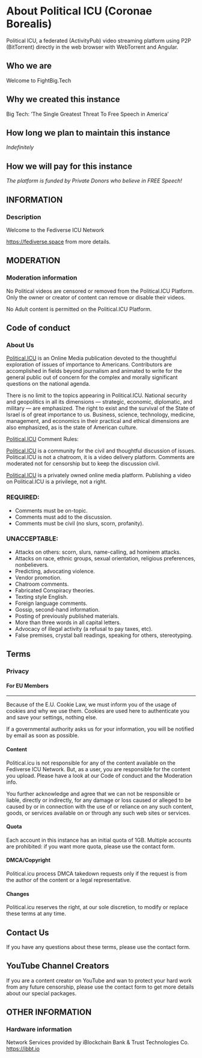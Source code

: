 # About Political ICU (Coronae Borealis)

Political ICU, a federated (ActivityPub) video streaming platform using P2P (BitTorrent) directly in the web browser with WebTorrent and Angular.

## Who we are
Welcome to FightBig.Tech

## Why we created this instance
Big Tech: ’The Single Greatest Threat To Free Speech in America’

## How long we plan to maintain this instance
_Indefinitely_

## How we will pay for this instance
_The platform is funded by Private Donors who believe in FREE Speech!_

## INFORMATION

### Description

Welcome to the Fediverse ICU Network

https://fediverse.space from more details.

## MODERATION

### Moderation information

No Political videos are censored or removed from the Political.ICU Platform. Only the owner or creator of content can remove or disable their videos.

No Adult content is permitted on the Political.ICU Platform.

## Code of conduct

### About Us

[Political.ICU](Political.ICU) is an Online Media publication devoted to the thoughtful exploration of issues of importance to Americans. Contributors are accomplished in fields beyond journalism and animated to write for the general public out of concern for the complex and morally significant questions on the national agenda.

There is no limit to the topics appearing in Political.ICU. National security and geopolitics in all its dimensions — strategic, economic, diplomatic, and military — are emphasized. The right to exist and the survival of the State of Israel is of great importance to us. Business, science, technology, medicine, management, and economics in their practical and ethical dimensions are also emphasized, as is the state of American culture.

[Political.ICU](Political.ICU) Comment Rules:

[Political.ICU](Political.ICU) is a community for the civil and thoughtful discussion of issues. Political.ICU is not a chatroom, it is a video delivery platform. Comments are moderated not for censorship but to keep the discussion civil.

[Political.ICU](Political.ICU) is a privately owned online media platform. Publishing a video on Political.ICU is a privilege, not a right.

### REQUIRED:

* Comments must be on-topic.
* Comments must add to the discussion.
* Comments must be civil (no slurs, scorn, profanity).

### UNACCEPTABLE:

* Attacks on others: scorn, slurs, name-calling, ad hominem attacks.
* Attacks on race, ethnic groups, sexual orientation, religious preferences, nonbelievers.
* Predicting, advocating violence.
* Vendor promotion.
* Chatroom comments.
* Fabricated Conspiracy theories.
* Texting style English.
* Foreign language comments.
* Gossip, second-hand information.
* Posting of previously published materials.
* More than three words in all capital letters.
* Advocacy of illegal activity (a refusal to pay taxes, etc).
* False premises, crystal ball readings, speaking for others, stereotyping.

## Terms

### Privacy

#### For EU Members
________________________________________________________

Because of the E.U. Cookie Law, we must inform you of the usage of cookies and why we use them. Cookies are used here to authenticate you and save your settings, nothing else.

If a governmental authority asks us for your information, you will be notified by email as soon as possible.

#### Content

Political.icu is not responsible for any of the content available on the Fediverse ICU Network. But, as a user, you are responsible for the content you upload. Please have a look at our Code of conduct and the Moderation info.

You further acknowledge and agree that we can not be responsible or liable, directly or indirectly, for any damage or loss caused or alleged to be caused by or in connection with the use of or reliance on any such content, goods, or services available on or through any such web sites or services.

#### Quota

Each account in this instance has an initial quota of 1GB.
Multiple accounts are prohibited: if you want more quota, please use the contact form.

#### DMCA/Copyright

Political.icu process DMCA takedown requests only if the request is from the author of the content or a legal representative.

#### Changes

Political.icu reserves the right, at our sole discretion, to modify or replace these terms at any time.

## Contact Us

If you have any questions about these terms, please use the contact form.

## YouTube Channel Creators

If you are a content creator on YouTube and wan to protect your hard work from any future censorship, please use the contact form to get more details about our special packages.

## OTHER INFORMATION

### Hardware information

Network Services provided by iBlockchain Bank & Trust Technologies Co. https://ibbt.io

